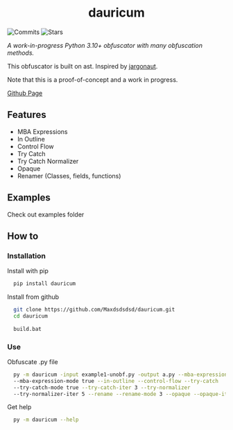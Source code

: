 <h1 align="center">dauricum</h1>

![Commits](https://img.shields.io/github/commit-activity/m/Maxdsdsdsd/dauricum)
![Stars](https://img.shields.io/github/stars/Maxdsdsdsd/dauricum)

*A work-in-progress Python 3.10+ obfuscator with many obfuscation methods.*
 
 This obfuscator is built on ast. Inspired by [jargonaut](https://github.com/mad-cat-lon/jargonaut/tree/master).
 
 Note that this is a proof-of-concept and a work in progress.
 
 [Github Page](https://github.com/Maxdsdsdsd/dauricum)

## Features
 * MBA Expressions
 * In Outline
 * Control Flow
 * Try Catch
 * Try Catch Normalizer
 * Opaque
 * Renamer (Classes, fields, functions)

## Examples
Check out examples folder

## How to
### Installation

Install with pip

```bash
  pip install dauricum
```

Install from github

```bash
  git clone https://github.com/Maxdsdsdsd/dauricum.git
  cd dauricum
  
  build.bat
```

### Use

Obfuscate .py file

```bash
  py -m dauricum -input example1-unobf.py -output a.py --mba-expression
  --mba-expression-mode true --in-outline --control-flow --try-catch
  --try-catch-mode true --try-catch-iter 3 --try-normalizer
  --try-normalizer-iter 5 --rename --rename-mode 3 --opaque --opaque-iter 5
```

Get help

```bash
  py -m dauricum --help
```
